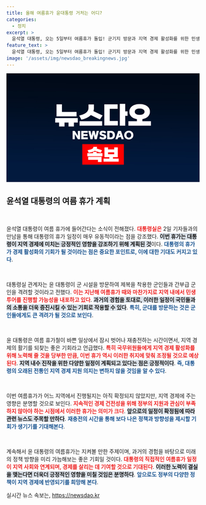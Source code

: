 ```yaml
---
title: 올해 여름휴가 윤대통령 거처는 어디?
categories:
  - 정치
excerpt: >
  윤석열 대통령, 오는 5일부터 여름휴가 돌입! 군기지 방문과 지역 경제 활성화를 위한 민생 투어 계획도. 대통령실이 밝혀낸 유동적인 휴가 일정에 관심 집중!
feature_text: >
  윤석열 대통령, 오는 5일부터 여름휴가 돌입! 군기지 방문과 지역 경제 활성화를 위한 민생 투어 계획도. 대통령실이 밝혀낸 유동적인 휴가 일정에 관심 집중!
image: '/assets/img/newsdao_breakingnews.jpg'
---
```


<p><img src="/assets/img/newsdao_breakingnews.jpg" alt="bookingtag 속보" /></p>

<h2 data-ke-size="size26">윤석열 대통령의 여름 휴가 계획</h2>

<p data-ke-size="size16">&nbsp;</p>

<p>윤석열 대통령이 여름 휴가에 들어간다는 소식이 전해졌다. <b><span style="color: #ee2323;">대통령실은</span></b> 2일 기자들과의 만남을 통해 대통령의 휴가 일정이 매우 유동적이라는 점을 강조했다. <b><span style="background-color: #21538527;">이번 휴가는 대통령이 지역 경제에 미치는 긍정적인 영향을 강조하기 위해 계획된 것</span></b>이다. <b><span style="color: #1a5490;">대통령의 휴가가 경제 활성화의 기회가 될 것이라는 점은 중요한 포인트로, 이에 대한 기대도 커지고 있다</span></b>.</p>

<p data-ke-size="size16">&nbsp;</p>

<p>대통령실 관계자는 윤 대통령이 군 시설을 방문하여 제복을 착용한 군인들과 간부급 군인을 격려할 것이라고 전했다. <b><span style="color: #ee2323;">이는 지난해 여름휴가 때와 마찬가지로 지역 내에서 민생 투어를 진행할 가능성을 내포하고 있다</span></b>. <b><span style="background-color: #21538527;">과거의 경험을 토대로, 이러한 일정이 국민들과의 소통을 더욱 증진시킬 수 있는 기회로 작용할 수 있다</span></b>. <b><span style="color: #1a5490;">특히, 군대를 방문하는 것은 군인들에게도 큰 격려가 될 것으로 보인다</span></b>.</p>

<p data-ke-size="size16">&nbsp;</p>

<p>윤 대통령은 여름 휴가철이 바쁜 일상에서 잠시 벗어나 재충전하는 시간이면서, 지역 경제의 활기를 되찾는 좋은 기회라고 언급했다. <b><span style="color: #ee2323;">특히 국무위원들에게 지역 경제 활성화를 위해 노력해 줄 것을 당부한 만큼, 이번 휴가 역시 이러한 취지에 맞춰 조정될 것으로 예상된다</span></b>. <b><span style="background-color: #21538527;">지역 내수 진작을 위한 다양한 일정이 계획되고 있다는 점은 긍정적이다</span></b>. <b><span style="color: #1a5490;">즉, 대통령의 오래된 전통인 지역 경제 지원 의지는 변하지 않을 것임을 알 수 있다</span></b>.</p>

<p data-ke-size="size16">&nbsp;</p>

<p>이번 여름휴가가 어느 지역에서 진행될지는 아직 확정되지 않았지만, 지역 경제에 주는 영향은 분명할 것으로 보인다. <b><span style="color: #ee2323;">지속적인 경제 건전성을 위해 정부의 지원과 관심이 부족하지 않아야 하는 시점에서 이러한 휴가는 의미가 크다</span></b>. <b><span style="background-color: #21538527;">앞으로의 일정이 확정됨에 따라 관련 뉴스도 주목할 만하다</span></b>. <b><span style="color: #1a5490;">재충전의 시간을 통해 보다 나은 정책과 방향성을 제시할 기회가 생기기를 기대해본다</span></b>.</p>

<p data-ke-size="size16">&nbsp;</p>

<p>계속해서 윤 대통령의 여름휴가는 지켜볼 만한 주제이며, 과거의 경험을 바탕으로 미래의 정책 방향을 미리 가늠해보는 좋은 기회일 것이다. <b><span style="color: #ee2323;">대통령의 직접적인 여름휴가 일정이 지역 사회와 연계되며, 경제를 살리는 데 기여할 것으로 기대된다</span></b>. <b><span style="background-color: #21538527;">이러한 노력이 결실을 맺는다면 더욱더 긍정적인 영향을 미칠 것임은 분명하다</span></b>. <b><span style="color: #1a5490;">앞으로도 정부의 다양한 정책이 지역 경제에 반영되기를 희망해 본다</span></b>.</p>
실시간 뉴스 속보는, <a href="https://newsdao.kr" rel="dofollow">https://newsdao.kr</a>


